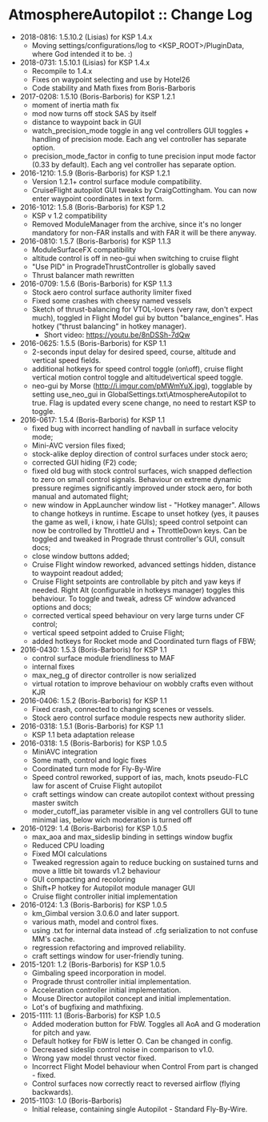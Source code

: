 # AtmosphereAutopilot :: Change Log

* 2018-0816: 1.5.10.2 (Lisias) for KSP 1.4.x
	+ Moving settings/configurations/log to <KSP_ROOT>/PluginData, where God intended it to be. :)
* 2018-0731: 1.5.10.1 (Lisias) for KSP 1.4.x
	+ Recompile to 1.4.x
	+ Fixes on waypoint selecting and use by Hotel26
	+ Code stability and Math fixes from Boris-Barboris 
* 2017-0208: 1.5.10 (Boris-Barboris) for KSP 1.2.1
	+ moment of inertia math fix
	+ mod now turns off stock SAS by itself
	+ distance to waypoint back in GUI
	+ watch_precision_mode toggle in ang vel controllers GUI toggles 	+ handling of precision mode. Each ang vel controller has separate option.
	+ precision_mode_factor in config to tune precision input mode factor (0.33 by default). Each ang vel controller has separate option.
* 2016-1210: 1.5.9 (Boris-Barboris) for KSP 1.2.1
	+ Version 1.2.1+ control surface module compatibility.
	+ CruiseFlight autopilot GUI tweaks by CraigCottingham. You can now enter waypoint coordinates in text form.
* 2016-1012: 1.5.8 (Boris-Barboris) for KSP 1.2
	+ KSP v 1.2 compatibility
	+ Removed ModuleManager from the archive, since it's no longer mandatory for non-FAR installs and with FAR it will be there anyway.
* 2016-0810: 1.5.7 (Boris-Barboris) for KSP 1.1.3
	+ ModuleSurfaceFX compatibility
	+ altitude control is off in neo-gui when switching to cruise flight
	+ "Use PID" in ProgradeThrustController is globally saved
	+ Thrust balancer math rewritten
* 2016-0709: 1.5.6 (Boris-Barboris) for KSP 1.1.3
	+ Stock aero control surface authority limiter fixed
	+ Fixed some crashes with cheesy named vessels
	+ Sketch of thrust-balancing for VTOL-lovers (very raw, don't expect much), toggled in Flight Model gui by button "balance_engines". Has hotkey ("thrust balancing" in hotkey manager).
		- Short video: https://youtu.be/8nDSSh-7dQw
* 2016-0625: 1.5.5 (Boris-Barboris) for KSP 1.1
	+ 2-seconds input delay for desired speed, course, altitude and vertical speed fields.
	+ additional hotkeys for speed control toggle (on\off), cruise flight vertical motion control toggle and altitude\vertical speed toggle.
	+ neo-gui by Morse (http://i.imgur.com/pMWmYuX.jpg), togglable by setting use_neo_gui in GlobalSettings.txt\AtmosphereAutopilot to true. Flag is updated every scene change, no need to restart KSP to toggle.
* 2016-0617: 1.5.4 (Boris-Barboris) for KSP 1.1
	+ fixed bug with incorrect handling of navball in surface velocity mode;
	+ Mini-AVC version files fixed;
	+ stock-alike deploy direction of control surfaces under stock aero;
	+ corrected GUI hiding (F2) code;
	+ fixed old bug with stock control surfaces, wich snapped deflection to zero on small control signals. Behaviour on extreme dynamic pressure regimes significantly improved under stock aero, for both manual and automated flight;
	+ new window in AppLauncher window list - "Hotkey manager". Allows to change hotkeys in runtime. Escape to unset hotkey (yes, it pauses the game as well, i know, i hate GUIs);
speed control setpoint can now be controlled by ThrottleU and 	+ ThrottleDown keys. Can be toggled and tweaked in Prograde thrust controller's GUI, consult docs;
	+ close window buttons added;
	+ Cruise Flight window reworked, advanced settings hidden, distance to waypoint readout added;
	+ Cruise Flight setpoints are controllable by pitch and yaw keys if needed. Right Alt (configurable in hotkeys manager) toggles this behaviour. To toggle and tweak, adress CF window advanced options and docs;
	+ corrected vertical speed behaviour on very large turns under CF control;
	+ vertical speed setpoint added to Cruise Flight;
	+ added hotkeys for Rocket mode and Coordinated turn flags of FBW;
* 2016-0430: 1.5.3 (Boris-Barboris) for KSP 1.1
	+ control surface module friendliness to MAF
	+ internal fixes
	+ max_neg_g of director controller is now serialized
	+ virtual rotation to improve behaviour on wobbly crafts even without KJR
* 2016-0406: 1.5.2 (Boris-Barboris) for KSP 1.1
	+ Fixed crash, connected to changing scenes or vessels.
	+ Stock aero control surface module respects new authority slider. 
* 2016-0318: 1.5.1 (Boris-Barboris) for KSP 1.1
	+ KSP 1.1 beta adaptation release
* 2016-0318: 1.5 (Boris-Barboris) for KSP 1.0.5
	+ MiniAVC integration
	+ Some math, control and logic fixes
	+ Coordinated turn mode for Fly-By-Wire
	+ Speed control reworked, support of ias, mach, knots
pseudo-FLC law for ascent of Cruise Flight autopilot
	+ craft settings window can create autopilot context without pressing master switch
	+ moder_cutoff_ias parameter visible in ang vel controllers GUI to tune minimal ias, below wich moderation is turned off
* 2016-0129: 1.4 (Boris-Barboris) for KSP 1.0.5
	+ max_aoa and max_sideslip binding in settings window bugfix
	+ Reduced CPU loading
	+ Fixed MOI calculations
	+ Tweaked regression again to reduce bucking on sustained turns and move a little bit towards v1.2 behaviour
	+ GUI compacting and recoloring
	+ Shift+P hotkey for Autopilot module manager GUI
	+ Cruise flight controller initial implementation
* 2016-0124: 1.3 (Boris-Barboris) for KSP 1.0.5
	+ km_Gimbal version 3.0.6.0 and later support.
	+ various math, model and control fixes.
	+ using .txt for internal data instead of .cfg serialization to not confuse MM's cache.
	+ regression refactoring and improved reliability.
	+ craft settings window for user-friendly tuning.
* 2015-1201: 1.2 (Boris-Barboris) for KSP 1.0.5
	+ Gimbaling speed incorporation in model.
	+ Prograde thrust controller initial implementation.
	+ Acceleration controller initial implementation.
	+ Mouse Director autopilot concept and initial implementation.
	+ Lot's of bugfixing and mathfixing.
* 2015-1111: 1.1 (Boris-Barboris) for KSP 1.0.5
	+ Added moderation button for FbW. Toggles all AoA and G moderation for pitch and yaw.
	+ Default hotkey for FbW is letter O. Can be changed in config.
	+ Decreased sideslip control noise in comparison to v1.0.
	+ Wrong yaw model thrust vector fixed.
	+ Incorrect Flight Model behaviour when Control From part is changed - fixed.
	+ Control surfaces now correctly react to reversed airflow (flying backwards). 
* 2015-1103: 1.0 (Boris-Barboris)
	+ Initial release, containing single Autopilot - Standard Fly-By-Wire.
